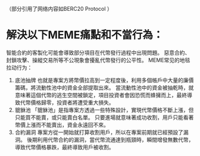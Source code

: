 （部分引用了网络内容如BERC20 Protocol ）
# 解決以下MEME痛點和不當行為：

智能合約的客製化可能會導致部分項目在代幣發行過程中出現問題。 惡意合約、封鎖攻擊、操縱交易所等不公現象會擾亂代幣發行的公平性。
MEME常见的地毯拉动行为：

1. 底池抽牌 也就是專案方將幣價拉高到一定程度後，利用多個帳戶中大量的廉價籌碼，將流動性池中的資金全部提取出來。 當流動性池中的資金被抽乾時，就意味著這個代幣的逃生空間被鎖定，項目投資者會因恐慌而蜂擁而上，最終導致代幣價格歸零，投資者將遭受重大損失。
2. 貔貅池 「貔貅池」是指專案方透過一些特殊設計，實現代幣價格不斷上漲，但只能買不能賣，或只能賣白名單。 只要進場就意味著成功收割，用戶只能看著幣價上漲而不能賣出，資金永遠回不來。
3. 合約漏洞 專案方從一開始就打算收割用戶，所以在專案前期就已經預設了漏洞。 後期利用代幣合約的漏洞，當代幣流通達到瓶頸時，瞬間增發無數代幣，導致代幣價格暴跌，最終導致用戶被收割。
